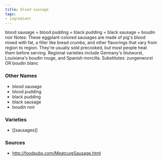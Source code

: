 ```yaml
---
title: blood sausage
tags:
- ingredient
---
```

blood sausage = blood pudding = black pudding = black sausage = boudin noir Notes: These eggplant-colored sausages are made of pig's blood mixed with fat, a filler like bread crumbs, and other flavorings that vary from region to region. They're usually sold precooked, but most people heat them before serving. Regional varieties include Germany's blutwurst, Louisiana's boudin rouge, and Spanish morcilla. Substitutes: zungenwurst OR boudin blanc

### Other Names

* blood sausage
* blood pudding
* black pudding
* black sausage
* boudin noir

### Varieties

* [[sausages]]

### Sources
* http://foodsubs.com/MeatcureSausage.html
